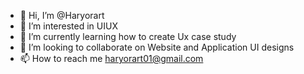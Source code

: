 - 👋 Hi, I’m @Haryorart
- 👀 I’m interested in UIUX
- 🌱 I’m currently learning how to create Ux case study
- 💞️ I’m looking to collaborate on Website and Application UI designs
- 📫 How to reach me haryorart01@gmail.com

<!---
Haryorart/Haryorart is a ✨ special ✨ repository because its `README.md` (this file) appears on your GitHub profile.
You can click the Preview link to take a look at your changes.
--->
